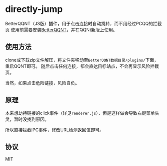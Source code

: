 # directly-jump

BetterQQNT（JS版）插件，用于点击连接时自动跳转，而不用经过PCQQ的拦截页
使用前需要安装[BetterQQNT](https://github.com/mo-jinran/BetterQQNT)，并在QQNt新版上使用。

## 使用方法

clone或下载zip文件解压，将文件夹移动至`BetterQQNT数据目录/plugins/`下面，重启QQNT即可。
随后点击任何连接，都会直达目标站点，不会再显示风险拦截页。

当然，如果点击危险链接，风险自负。

## 原理

本来想劫持链接的click事件（详见`renderer.js`），但是这样做会导致右键菜单失灵，暂时没找到原因。

所以直接拦截IPC事件，修改URL检测返回值即可。

## 协议

MIT
